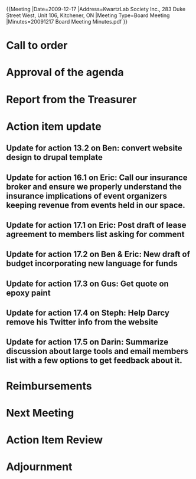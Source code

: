 {{Meeting
|Date=2009-12-17
|Address=KwartzLab Society Inc., 283 Duke Street West, Unit 106, Kitchener, ON
|Meeting Type=Board Meeting
|Minutes=20091217 Board Meeting Minutes.pdf
}}
# Call to order
# Approval of the agenda
# Report from the Treasurer
# Action item update
## Update for action 13.2 on Ben: convert website design to drupal template
## Update for action 16.1 on Eric: Call our insurance broker and ensure we properly understand the insurance implications of event organizers keeping revenue from events held in our space.
## Update for action 17.1 on Eric: Post draft of lease agreement to members list asking for comment
## Update for action 17.2 on Ben & Eric: New draft of budget incorporating new language for funds
## Update for action 17.3 on Gus: Get quote on epoxy paint
## Update for action 17.4 on Steph: Help Darcy remove his Twitter info from the website
## Update for action 17.5 on Darin: Summarize discussion about large tools and email members list with a few options to get feedback about it.
# Reimbursements
# Next Meeting
# Action Item Review
# Adjournment
